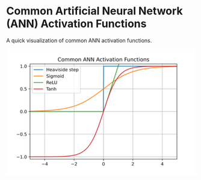 # Common Artificial Neural Network (ANN) Activation Functions
A quick visualization of common ANN activation functions.

![alt text](activation_functions.svg)
